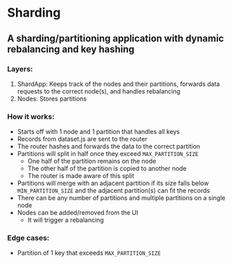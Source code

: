 # Sharding
## A sharding/partitioning application with dynamic rebalancing and key hashing

### Layers:
1. ShardApp: Keeps track of the nodes and their partitions, forwards data requests to the correct node(s), and handles rebalancing
2. Nodes: Stores partitions

### How it works:
- Starts off with 1 node and 1 partition that handles all keys
- Records from dataset.js are sent to the router
- The router hashes and forwards the data to the correct partition
- Partitions will split in half once they exceed `MAX_PARTITION_SIZE`
	- One half of the partition remains on the node
	- The other half of the partition is copied to another node
	- The router is made aware of this split
- Partitions will merge with an adjacent partition if its size falls below `MIN_PARTITION_SIZE` and the adjacent partition(s) can fit the records
- There can be any number of partitions and multiple partitions on a single node
- Nodes can be added/removed from the UI
	- It will trigger a rebalancing

### Edge cases:
- Partition of 1 key that exceeds `MAX_PARTITION_SIZE`